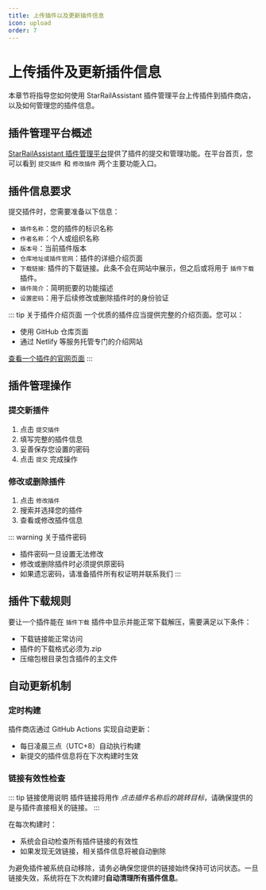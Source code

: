 ```yaml
---
title: 上传插件以及更新插件信息
icon: upload
order: 7
---
```


# 上传插件及更新插件信息

本章节将指导您如何使用 StarRailAssistant 插件管理平台上传插件到插件商店，以及如何管理您的插件信息。

## 插件管理平台概述

[StarRailAssistant 插件管理平台](https://sra-pm-platform.netlify.app/)提供了插件的提交和管理功能。在平台首页，您可以看到 `提交插件` 和 `修改插件` 两个主要功能入口。

## 插件信息要求

提交插件时，您需要准备以下信息：

- `插件名称`：您的插件的标识名称
- `作者名称`：个人或组织名称
- `版本号`：当前插件版本
- `仓库地址或插件官网`：插件的详细介绍页面
- `下载链接`: 插件的下载链接。此条不会在网站中展示，但之后或将用于 `插件下载` 插件。
- `插件简介`：简明扼要的功能描述
- `设置密码`：用于后续修改或删除插件时的身份验证

::: tip 关于插件介绍页面
一个优质的插件应当提供完整的介绍页面。您可以：
- 使用 GitHub 仓库页面
- 通过 Netlify 等服务托管专门的介绍网站

[查看一个插件的官网页面](https://sra-pm-platform.netlify.app/example)
:::

## 插件管理操作

### 提交新插件

1. 点击 `提交插件`
2. 填写完整的插件信息
3. 妥善保存您设置的密码
4. 点击 `提交` 完成操作

### 修改或删除插件

1. 点击 `修改插件`
2. 搜索并选择您的插件
3. 查看或修改插件信息

::: warning 关于插件密码
- 插件密码一旦设置无法修改
- 修改或删除插件时必须提供原密码
- 如果遗忘密码，请准备插件所有权证明并联系我们
:::

## 插件下载规则

要让一个插件能在 `插件下载` 插件中显示并能正常下载解压，需要满足以下条件：

- 下载链接能正常访问
- 插件的下载格式必须为.zip
- 压缩包根目录包含插件的主文件

## 自动更新机制

### 定时构建

插件商店通过 GitHub Actions 实现自动更新：
- 每日凌晨三点（UTC+8）自动执行构建
- 新提交的插件信息将在下次构建时生效

### 链接有效性检查

::: tip 链接使用说明
插件链接将用作 *点击插件名称后的跳转目标*，请确保提供的是与插件直接相关的链接。
:::

在每次构建时：
- 系统会自动检查所有插件链接的有效性
- 如果发现无效链接，相关插件信息将被自动删除

为避免插件被系统自动移除，请务必确保您提供的链接始终保持可访问状态。一旦链接失效，系统将在下次构建时**自动清理所有插件信息**。
